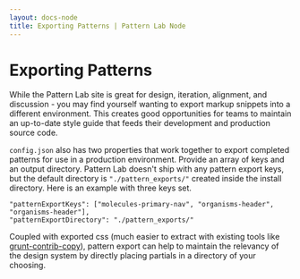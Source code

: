 ```yaml
---
layout: docs-node
title: Exporting Patterns | Pattern Lab Node
---
```


# Exporting Patterns

While the Pattern Lab site is great for design, iteration, alignment, and discussion - you may find yourself wanting to export markup snippets into a different environment. This creates good opportunities for teams to maintain an up-to-date style guide that feeds their development and production source code.

`config.json` also has two properties that work together to export completed patterns for use in a production environment. Provide an array of keys and an output directory. Pattern Lab doesn't ship with any pattern export keys, but the default directory is `"./pattern_exports/"` created inside the install directory. Here is an example with three keys set.

    "patternExportKeys": ["molecules-primary-nav", "organisms-header", "organisms-header"],
    "patternExportDirectory": "./pattern_exports/"

Coupled with exported css (much easier to extract with existing tools like [grunt-contrib-copy](https://github.com/gruntjs/grunt-contrib-copy)), pattern export can help to maintain the relevancy of the design system by directly placing partials in a directory of your choosing.

